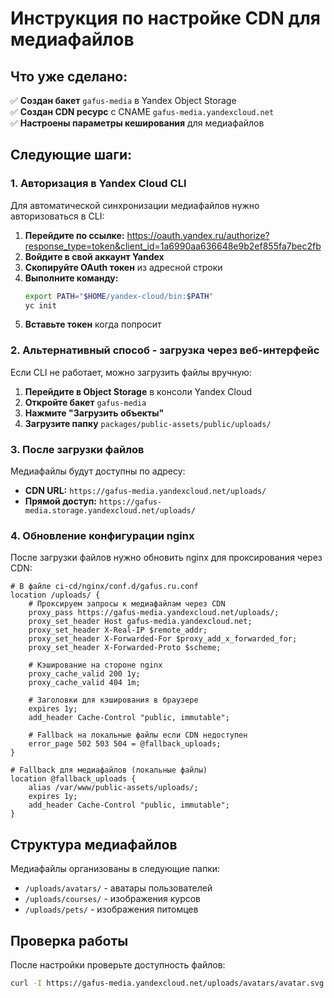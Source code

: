 # Инструкция по настройке CDN для медиафайлов

## Что уже сделано:

✅ **Создан бакет** `gafus-media` в Yandex Object Storage  
✅ **Создан CDN ресурс** с CNAME `gafus-media.yandexcloud.net`  
✅ **Настроены параметры кеширования** для медиафайлов  

## Следующие шаги:

### 1. Авторизация в Yandex Cloud CLI

Для автоматической синхронизации медиафайлов нужно авторизоваться в CLI:

1. **Перейдите по ссылке:** https://oauth.yandex.ru/authorize?response_type=token&client_id=1a6990aa636648e9b2ef855fa7bec2fb
2. **Войдите в свой аккаунт Yandex**
3. **Скопируйте OAuth токен** из адресной строки
4. **Выполните команду:**
   ```bash
   export PATH="$HOME/yandex-cloud/bin:$PATH"
   yc init
   ```
5. **Вставьте токен** когда попросит

### 2. Альтернативный способ - загрузка через веб-интерфейс

Если CLI не работает, можно загрузить файлы вручную:

1. **Перейдите в Object Storage** в консоли Yandex Cloud
2. **Откройте бакет** `gafus-media`
3. **Нажмите "Загрузить объекты"**
4. **Загрузите папку** `packages/public-assets/public/uploads/`

### 3. После загрузки файлов

Медиафайлы будут доступны по адресу:
- **CDN URL:** `https://gafus-media.yandexcloud.net/uploads/`
- **Прямой доступ:** `https://gafus-media.storage.yandexcloud.net/uploads/`

### 4. Обновление конфигурации nginx

После загрузки файлов нужно обновить nginx для проксирования через CDN:

```nginx
# В файле ci-cd/nginx/conf.d/gafus.ru.conf
location /uploads/ {
    # Проксируем запросы к медиафайлам через CDN
    proxy_pass https://gafus-media.yandexcloud.net/uploads/;
    proxy_set_header Host gafus-media.yandexcloud.net;
    proxy_set_header X-Real-IP $remote_addr;
    proxy_set_header X-Forwarded-For $proxy_add_x_forwarded_for;
    proxy_set_header X-Forwarded-Proto $scheme;
    
    # Кэширование на стороне nginx
    proxy_cache_valid 200 1y;
    proxy_cache_valid 404 1m;
    
    # Заголовки для кэширования в браузере
    expires 1y;
    add_header Cache-Control "public, immutable";
    
    # Fallback на локальные файлы если CDN недоступен
    error_page 502 503 504 = @fallback_uploads;
}

# Fallback для медиафайлов (локальные файлы)
location @fallback_uploads {
    alias /var/www/public-assets/uploads/;
    expires 1y;
    add_header Cache-Control "public, immutable";
}
```

## Структура медиафайлов

Медиафайлы организованы в следующие папки:
- `/uploads/avatars/` - аватары пользователей
- `/uploads/courses/` - изображения курсов  
- `/uploads/pets/` - изображения питомцев

## Проверка работы

После настройки проверьте доступность файлов:
```bash
curl -I https://gafus-media.yandexcloud.net/uploads/avatars/avatar.svg
```
